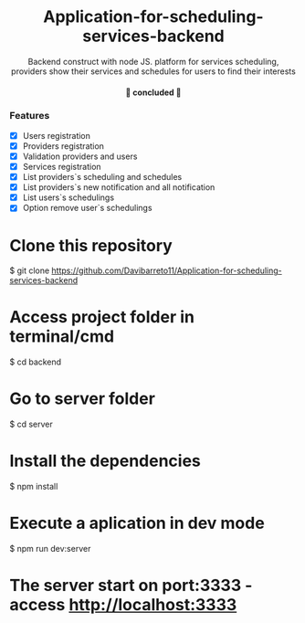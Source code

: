 <h1 align="center">Application-for-scheduling-services-backend</h1>
<p align="center">Backend construct with node JS. platform for services scheduling, providers show their services and schedules for users to find their interests</p>

<h4 align="center"> 
	🚧 concluded 🚧
</h4>

### Features

- [x] Users registration
- [x] Providers registration
- [x] Validation providers and users
- [x] Services registration
- [x] List providers`s scheduling and schedules
- [x] List providers`s new notification and all notification
- [x] List users`s schedulings
- [x] Option remove user`s schedulings

# Clone this repository
$ git clone <https://github.com/Davibarreto11/Application-for-scheduling-services-backend>

# Access project folder in terminal/cmd
$ cd backend

# Go to server folder
$ cd server

# Install the dependencies
$ npm install

# Execute a aplication in dev mode 
$ npm run dev:server

# The server start on port:3333 - access <http://localhost:3333> 
